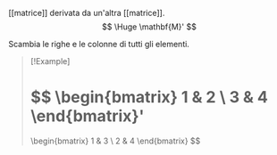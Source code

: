 [[matrice]] derivata da un'altra [[matrice]].
$$
\Huge
\mathbf{M}'
$$

Scambia le righe e le colonne di tutti gli elementi.


> [!Example]
>
> $$
> \begin{bmatrix}
> 1 & 2 \\
> 3 & 4
> \end{bmatrix}'
> =
> \begin{bmatrix}
> 1 & 3 \\
> 2 & 4
> \end{bmatrix}
> $$
